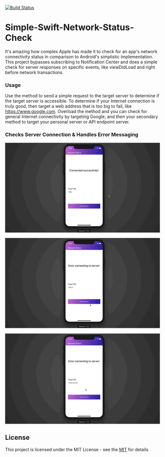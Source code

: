 [![Build Status](https://travis-ci.org/markfilter/Simple-Swift-Network-Status-Check.svg?branch=master)](https://travis-ci.org/markfilter/Simple-Swift-Network-Status-Check)

# Simple-Swift-Network-Status-Check
It's amazing how complex Apple has made it to check for an app's network connectivity status in comparison to Android's simplistic implementation. This project bypasses subscribing to Notification Center and does a simple check for server responses on specific events, like viewDidLoad and right before network transactions.

### Usage
Use the method to send a simple request to the target server to determine if the target server is accessible. To determine if your Internet connection is truly good, then target a web address that is too big to fail, like https://www.google.com. Overload the method and you can check for general Internet connectivity by targeting Google, and then your secondary method to target your personal server or API endpoint server.

### Checks Server Connection & Handles Error Messaging
![Gif image showing network connection check 1](https://github.com/markfilter/Simple-Swift-Network-Status-Check/blob/master/images/IMB_k6BOqv.GIF)

![Gif image showing network connection check 2](https://github.com/markfilter/Simple-Swift-Network-Status-Check/blob/master/images/IMB_ECs1Rf.GIF)

![Gif image showing network connection check 3](https://github.com/markfilter/Simple-Swift-Network-Status-Check/blob/master/images/IMB_ACwBbp.GIF)


## License

This project is licensed under the MIT License - see the [MIT](https://opensource.org/licenses/MIT) for details
